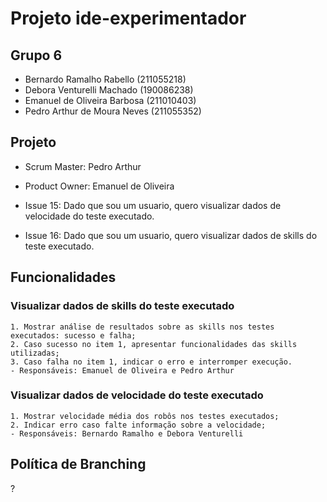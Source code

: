 # Projeto ide-experimentador

## Grupo 6

- Bernardo Ramalho Rabello (211055218)
- Debora Venturelli Machado (190086238)
- Emanuel de Oliveira Barbosa (211010403)
- Pedro Arthur de Moura Neves (211055352)


## Projeto

- Scrum Master: Pedro Arthur
- Product Owner: Emanuel de Oliveira

- Issue 15: Dado que sou um usuario, quero visualizar dados de velocidade do teste executado.
- Issue 16: Dado que sou um usuario, quero visualizar dados de skills do teste executado.


## Funcionalidades
### Visualizar dados de skills do teste executado
    1. Mostrar análise de resultados sobre as skills nos testes executados: sucesso e falha;
    2. Caso sucesso no item 1, apresentar funcionalidades das skills utilizadas;
    3. Caso falha no item 1, indicar o erro e interromper execução.
    - Responsáveis: Emanuel de Oliveira e Pedro Arthur

### Visualizar dados de velocidade do teste executado
    1. Mostrar velocidade média dos robôs nos testes executados;
    2. Indicar erro caso falte informação sobre a velocidade;
    - Responsáveis: Bernardo Ramalho e Debora Venturelli

## Política de Branching
?
